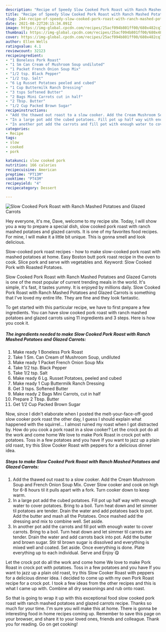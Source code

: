 ```yaml
---
description: "Recipe of Speedy Slow Cooked Pork Roast with Ranch Mashed Potatoes and Glazed Carrots"
title: "Recipe of Speedy Slow Cooked Pork Roast with Ranch Mashed Potatoes and Glazed Carrots"
slug: 244-recipe-of-speedy-slow-cooked-pork-roast-with-ranch-mashed-potatoes-and-glazed-carrots
date: 2021-08-22T20:15:34.091Z
image: https://img-global.cpcdn.com/recipes/25acf094b801ff00/680x482cq70/slow-cooked-pork-roast-with-ranch-mashed-potatoes-and-glazed-carrots-recipe-main-photo.jpg
thumbnail: https://img-global.cpcdn.com/recipes/25acf094b801ff00/680x482cq70/slow-cooked-pork-roast-with-ranch-mashed-potatoes-and-glazed-carrots-recipe-main-photo.jpg
cover: https://img-global.cpcdn.com/recipes/25acf094b801ff00/680x482cq70/slow-cooked-pork-roast-with-ranch-mashed-potatoes-and-glazed-carrots-recipe-main-photo.jpg
author: Ellen Wells
ratingvalue: 4.1
reviewcount: 32123
recipeingredient:
- "1 Boneless Pork Roast"
- "1 Sm Can Cream of Mushroom Soup undiluted"
- "1 Packet French Onion Soup Mix"
- "1/2 tsp. Black Pepper"
- "1/2 tsp. Salt"
- "6 Lg Russet Potatoes peeled and cubed"
- "1 Cup Buttermilk Ranch Dressing"
- "3 tsps Softened Butter"
- "2 Bags Mini Carrots cut in half"
- "2 Tbsp. Butter"
- "1/2 Cup Packed Brown Sugar"
recipeinstructions:
- "Add the thawed out roast to a slow cooker. Add the Cream Mushroom Soup and French Onion Soup Mix. Cover Slow cooker and cook on high for 6-8 hours til it pulls apart with a fork. Turn cooker down to keep warm."
- "In a large pot add the cubed potatoes. Fill pot up half way with enough water to cover potatoes. Bring to a boil. Turn heat down and let simmer til potatoes are tender. Drain the water and add potatoes back to pot. Add the butter and mash all the Potatoes. Once mashed add the dressing and mix to combine well. Set aside."
- "In another pot add the carrots and fill pot with enough water to cover carrots. Bring to a boil. Turn heat down and let simmer til carrots are tender. Drain the water and add carrots back into pot. Add the butter and brown sugar. Stir til brown sugar is dissolved and everything is mixed well and coated. Set aside. Once everything is done. Plate everything up to each individual. Serve and Enjoy 😋"
categories:
- Recipe
tags:
- slow
- cooked
- pork

katakunci: slow cooked pork 
nutrition: 166 calories
recipecuisine: American
preptime: "PT13M"
cooktime: "PT43M"
recipeyield: "4"
recipecategory: Dessert

---
```



![Slow Cooked Pork Roast with Ranch Mashed Potatoes and Glazed Carrots](https://img-global.cpcdn.com/recipes/25acf094b801ff00/680x482cq70/slow-cooked-pork-roast-with-ranch-mashed-potatoes-and-glazed-carrots-recipe-main-photo.jpg)

Hey everyone, it's me, Dave, welcome to my recipe site. Today, I will show you a way to prepare a special dish, slow cooked pork roast with ranch mashed potatoes and glazed carrots. It is one of my favorites food recipes. For mine, I will make it a little bit unique. This is gonna smell and look delicious.

Slow-cooked pork roast recipes - how to make slow-cooked pork roast with mashed potatoes at home. Easy Boston butt pork roast recipe in the oven to cook. Slice pork and serve with vegetables and. Keyword: Slow Cooked Pork with Roasted Potatoes.

Slow Cooked Pork Roast with Ranch Mashed Potatoes and Glazed Carrots is one of the most popular of current trending meals in the world. It's simple, it's fast, it tastes yummy. It is enjoyed by millions daily. Slow Cooked Pork Roast with Ranch Mashed Potatoes and Glazed Carrots is something that I've loved my entire life. They are fine and they look fantastic.


To get started with this particular recipe, we have to first prepare a few ingredients. You can have slow cooked pork roast with ranch mashed potatoes and glazed carrots using 11 ingredients and 3 steps. Here is how you cook it.

<!--inarticleads1-->

##### The ingredients needed to make Slow Cooked Pork Roast with Ranch Mashed Potatoes and Glazed Carrots:

1. Make ready 1 Boneless Pork Roast
1. Take 1 Sm. Can Cream of Mushroom Soup, undiluted
1. Make ready 1 Packet French Onion Soup Mix
1. Take 1/2 tsp. Black Pepper
1. Take 1/2 tsp. Salt
1. Make ready 6 Lg. Russet Potatoes, peeled and cubed
1. Make ready 1 Cup Buttermilk Ranch Dressing
1. Get 3 tsps. Softened Butter
1. Make ready 2 Bags Mini Carrots, cut in half
1. Prepare 2 Tbsp. Butter
1. Get 1/2 Cup Packed Brown Sugar


Now, since I didn&#39;t elaborate when I posted the melt-your-face-off-good slow cooker pork roast the other day, I guess I should explain what happened with the squirrel… I almost ruined my roast when I got distracted by. How do you cook a pork roast in a slow cooker? Let the crock pot do all the work and come home We love to make Pork Roast in crock pot with potatoes. Toss in a few potatoes and you have If you want to jazz up a plain old roast, try this Slow Cooker Roast with peppers for a delicious dinner idea. 

<!--inarticleads2-->

##### Steps to make Slow Cooked Pork Roast with Ranch Mashed Potatoes and Glazed Carrots:

1. Add the thawed out roast to a slow cooker. Add the Cream Mushroom Soup and French Onion Soup Mix. Cover Slow cooker and cook on high for 6-8 hours til it pulls apart with a fork. Turn cooker down to keep warm.
1. In a large pot add the cubed potatoes. Fill pot up half way with enough water to cover potatoes. Bring to a boil. Turn heat down and let simmer til potatoes are tender. Drain the water and add potatoes back to pot. Add the butter and mash all the Potatoes. Once mashed add the dressing and mix to combine well. Set aside.
1. In another pot add the carrots and fill pot with enough water to cover carrots. Bring to a boil. Turn heat down and let simmer til carrots are tender. Drain the water and add carrots back into pot. Add the butter and brown sugar. Stir til brown sugar is dissolved and everything is mixed well and coated. Set aside. Once everything is done. Plate everything up to each individual. Serve and Enjoy 😋


Let the crock pot do all the work and come home We love to make Pork Roast in crock pot with potatoes. Toss in a few potatoes and you have If you want to jazz up a plain old roast, try this Slow Cooker Roast with peppers for a delicious dinner idea. I decided to come up with my own Pork Roast recipe for a crock pot. I took a few ideas from the other recipes and this is what I came up with. Combine all dry seasonings and rub onto roast. 

So that is going to wrap it up with this exceptional food slow cooked pork roast with ranch mashed potatoes and glazed carrots recipe. Thanks so much for your time. I'm sure you will make this at home. There is gonna be interesting food in home recipes coming up. Remember to save this page on your browser, and share it to your loved ones, friends and colleague. Thank you for reading. Go on get cooking!

